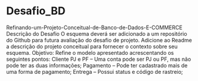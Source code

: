 # Desafio_BD
Refinando-um-Projeto-Conceitual-de-Banco-de-Dados-E-COMMERCE
Descrição do Desafio O esquema deverá ser adicionado a um repositório do Github para futura avaliação do desafio de projeto. Adicione ao Readme a descrição do projeto conceitual para fornecer o contexto sobre seu esquema. Objetivo: Refine o modelo apresentado acrescentando os seguintes pontos: Cliente PJ e PF – Uma conta pode ser PJ ou PF, mas não pode ter as duas informações; Pagamento – Pode ter cadastrado mais de uma forma de pagamento; Entrega – Possui status e código de rastreio;
